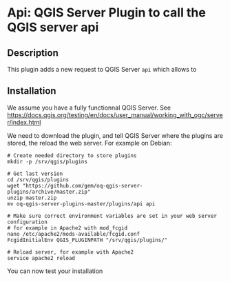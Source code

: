 Api: QGIS Server Plugin to call the QGIS server api
=================================================================================

Description
-----------

This plugin adds a new request to QGIS Server `api` which allows to 

Installation
------------

We assume you have a fully functionnal QGIS Server.
See https://docs.qgis.org/testing/en/docs/user_manual/working_with_ogc/server/index.html

We need to download the plugin, and tell QGIS Server where the plugins are stored, the reload the web server.
For example on Debian:

```
# Create needed directory to store plugins
mkdir -p /srv/qgis/plugins

# Get last version
cd /srv/qgis/plugins
wget "https://github.com/gem/oq-qgis-server-plugins/archive/master.zip"
unzip master.zip
mv oq-qgis-server-plugins-master/plugins/api api

# Make sure correct environment variables are set in your web server configuration
# for example in Apache2 with mod_fcgid
nano /etc/apache2/mods-available/fcgid.conf
FcgidInitialEnv QGIS_PLUGINPATH "/srv/qgis/plugins/"

# Reload server, for example with Apache2
service apache2 reload
```

You can now test your installation
